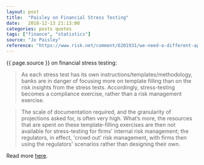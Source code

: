 ```yaml
---
layout: post
title:  "Paisley on Financial Stress Testing"
date:   2018-12-13 21:13:00
categories: posts quotes
tags: ["finance", "statistics"]
source: "Jo Paisley"
reference: "https://www.risk.net/comment/6201931/we-need-a-different-approach-to-supervisory-stress-testing"
---
```


{{ page.source }} on financial stress testing:

> As each stress test has its own instructions/templates/methodology, banks are in danger of focusing more on template filling than on the risk insights from the stress tests. Accordingly, stress-testing becomes a compliance exercise, rather than a risk management exercise.
 
> The scale of documentation required, and the granularity of projections asked for, is often very high. What’s more, the resources that are spent on these template-filling exercises are then not available for stress-testing for firms' internal risk management; the regulators, in effect, 'crowd out' risk management, with firms then using the regulators' scenarios rather than designing their own.

Read more [here]({{page.reference}}).
